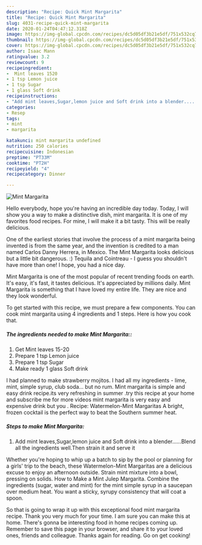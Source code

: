 ```yaml
---
description: "Recipe: Quick Mint Margarita"
title: "Recipe: Quick Mint Margarita"
slug: 4031-recipe-quick-mint-margarita
date: 2020-01-24T04:47:12.318Z
image: https://img-global.cpcdn.com/recipes/dc5d05df3b21e5df/751x532cq70/mint-margarita-recipe-main-photo.jpg
thumbnail: https://img-global.cpcdn.com/recipes/dc5d05df3b21e5df/751x532cq70/mint-margarita-recipe-main-photo.jpg
cover: https://img-global.cpcdn.com/recipes/dc5d05df3b21e5df/751x532cq70/mint-margarita-recipe-main-photo.jpg
author: Isaac Mann
ratingvalue: 3.2
reviewcount: 9
recipeingredient:
-  Mint leaves 1520
- 1 tsp Lemon juice
- 1 tsp Sugar
- 1 glass Soft drink
recipeinstructions:
- "Add mint leaves,Sugar,lemon juice and Soft drink into a blender......Blend all the ingredients well.Then strain it and serve it"
categories:
- Resep
tags:
- mint
- margarita

katakunci: mint margarita undefined
nutrition: 250 calories
recipecuisine: Indonesian
preptime: "PT33M"
cooktime: "PT2H"
recipeyield: "4"
recipecategory: Dinner

---
```



![Mint Margarita](https://img-global.cpcdn.com/recipes/dc5d05df3b21e5df/751x532cq70/mint-margarita-recipe-main-photo.jpg)

Hello everybody, hope you're having an incredible day today. Today, I will show you a way to make a distinctive dish, mint margarita. It is one of my favorites food recipes. For mine, I will make it a bit tasty. This will be really delicious.

One of the earliest stories that involve the process of a mint margarita being invented is from the same year, and the invention is credited to a man named Carlos Danny Herrera, in Mexico. The Mint Margarita looks delicious but a little bit dangerous. :) Tequila and Cointreau - I guess you shouldn&#39;t have more than one! I hope, you had a nice day.

Mint Margarita is one of the most popular of recent trending foods on earth. It's easy, it's fast, it tastes delicious. It's appreciated by millions daily. Mint Margarita is something that I have loved my entire life. They are nice and they look wonderful.


To get started with this recipe, we must prepare a few components. You can cook mint margarita using 4 ingredients and 1 steps. Here is how you cook that.

##### The ingredients needed to make Mint Margarita::

1. Get  Mint leaves 15-20
1. Prepare 1 tsp Lemon juice
1. Prepare 1 tsp Sugar
1. Make ready 1 glass Soft drink


I had planned to make strawberry mojitos. I had all my ingredients - lime, mint, simple syrup, club soda… but no rum. Mint margarita is simple and easy drink recipe.its very refreshing in summer .try this recipe at your home and subscribe me for more videos mint margarita is very easy and expensive drink but you . Recipe: Watermelon-Mint Margaritas A bright, frozen cocktail is the perfect way to beat the Southern summer heat. 

##### Steps to make Mint Margarita:

1. Add mint leaves,Sugar,lemon juice and Soft drink into a blender......Blend all the ingredients well.Then strain it and serve it


Whether you&#39;re hoping to whip up a batch to sip by the pool or planning for a girls&#39; trip to the beach, these Watermelon-Mint Margaritas are a delicious excuse to enjoy an afternoon outside. Strain mint mixture into a bowl, pressing on solids. How to Make a Mint Julep Margarita. Combine the ingredients (sugar, water and mint) for the mint simple syrup in a saucepan over medium heat. You want a sticky, syrupy consistency that will coat a spoon. 

So that is going to wrap it up with this exceptional food mint margarita recipe. Thank you very much for your time. I am sure you can make this at home. There's gonna be interesting food in home recipes coming up. Remember to save this page in your browser, and share it to your loved ones, friends and colleague. Thanks again for reading. Go on get cooking!

